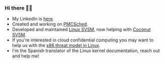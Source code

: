 ### Hi there 👋🐧

- My LinkedIn is [here](https://www.linkedin.com/in/carlos-bilbao-kernel/).
- Created and working on [PMCSched](https://github.com/jcsaezal/pmctrack/releases/tag/v3.0).
- Developed and maintained [Linux SVSM](https://github.com/AMDESE/linux-svsm), now helping with [Coconut SVSM](https://github.com/coconut-svsm/svsm).
- If you're interested in cloud confidential computing you may want to help us with the [x86 threat model in Linux](https://docs.kernel.org/security/snp-tdx-threat-model.html). 
- I'm the Spanish translator of the Linux kernel documentation, reach out and help me!
